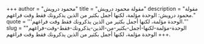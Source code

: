 +++
author = "محمود درويش"
title = "مقولة محمود درويش"
description = "مقولة محمود درويش: الوحدة مؤلمة، لكنها أجمل بكثير من الذين يذكرونك فقط وقت فراغهم."
quote = '''الوحدة مؤلمة، لكنها أجمل بكثير من الذين يذكرونك فقط وقت فراغهم.'''
slug = "الوحدة-مؤلمة-لكنها-أجمل-بكثير-من-الذين-يذكرونك-فقط-وقت-فراغهم"
+++
الوحدة مؤلمة، لكنها أجمل بكثير من الذين يذكرونك فقط وقت فراغهم.
